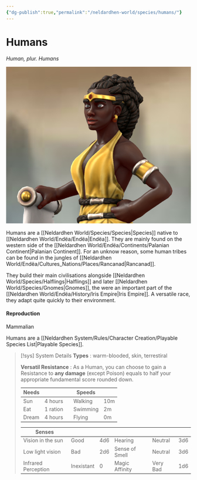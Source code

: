 ```yaml
---
{"dg-publish":true,"permalink":"/neldardhen-world/species/humans/"}
---
```


# Humans
*Human, plur. Humans*

![Ara.png|100](/img/user/Images/Species/Ara.png)

Humans are a [[Neldardhen World/Species/Species\|Species]] native to [[Neldardhen World/Endëa/Endëa\|Endëa]]. They are mainly found on the western side of the [[Neldardhen World/Endëa/Continents/Palanian Continent\|Palanian Continent]].  For an unknow reason, some human tribes can be found in the jungles of [[Neldardhen World/Endëa/Cultures_Nations/Places/Rancanad\|Rancanad]].

They build their main civilisations alongside [[Neldardhen World/Species/Halflings\|Halflings]] and later [[Neldardhen World/Species/Gnomes\|Gnomes]], the were an important part of the [[Neldardhen World/Endëa/History/Iris Empire\|Iris Empire]]. A versatile race, they adapt quite quickly to their environment.
#### Reproduction
Mammalian

Humans are a [[Neldardhen System/Rules/Character Creation/Playable Species List\|Playable Species]].

> [!sys] System Details
> **Types** : warm-blooded, skin, terrestiral 
>
> **Versatil Resistance** : As a Human, you can choose to gain a Resistance to **any damage** (except Poison) equals to half your appropriate fundamental score rounded down.
>
> | **Needs** |          |     | **Speeds** |     |
> | --------- | -------- | --- | ---------- | --- |
> | Sun       | 4 hours  |     | Walking    | 10m |
> | Eat       | 1 ration |     | Swimming   | 2m  |
> | Dream     | 4 hours  |     | Flying     | 0m  |
> 
> | **Senses**          |            |     |                |          |     |
> | ------------------- | ---------- | --- | -------------- | -------- | --- |
> | Vision in the sun   | Good       | 4d6 | Hearing        | Neutral  | 3d6 |
> | Low light vision    | Bad        | 2d6 | Sense of Smell | Neutral  | 3d6 |
> | Infrared Perception | Inexistant | 0   | Magic Affinity | Very Bad | 1d6 |

